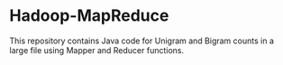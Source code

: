 # Hadoop-MapReduce
This repository contains Java code for Unigram and Bigram counts in a large file using Mapper and Reducer functions.
